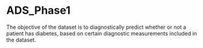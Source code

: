 # ADS_Phase1
The objective of the dataset is to diagnostically predict whether or not a patient has diabetes, based on certain diagnostic measurements included in the dataset.
